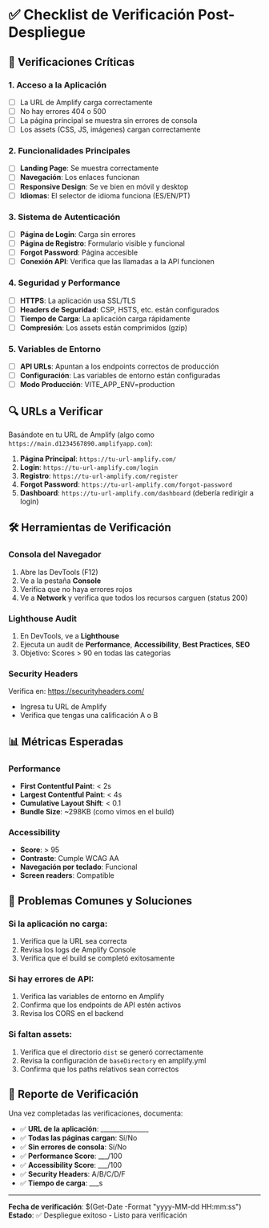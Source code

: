 # ✅ Checklist de Verificación Post-Despliegue

## 🎯 **Verificaciones Críticas**

### 1. **Acceso a la Aplicación**
- [ ] La URL de Amplify carga correctamente
- [ ] No hay errores 404 o 500
- [ ] La página principal se muestra sin errores de consola
- [ ] Los assets (CSS, JS, imágenes) cargan correctamente

### 2. **Funcionalidades Principales**
- [ ] **Landing Page**: Se muestra correctamente
- [ ] **Navegación**: Los enlaces funcionan
- [ ] **Responsive Design**: Se ve bien en móvil y desktop
- [ ] **Idiomas**: El selector de idioma funciona (ES/EN/PT)

### 3. **Sistema de Autenticación**
- [ ] **Página de Login**: Carga sin errores
- [ ] **Página de Registro**: Formulario visible y funcional
- [ ] **Forgot Password**: Página accesible
- [ ] **Conexión API**: Verifica que las llamadas a la API funcionen

### 4. **Seguridad y Performance**
- [ ] **HTTPS**: La aplicación usa SSL/TLS
- [ ] **Headers de Seguridad**: CSP, HSTS, etc. están configurados
- [ ] **Tiempo de Carga**: La aplicación carga rápidamente
- [ ] **Compresión**: Los assets están comprimidos (gzip)

### 5. **Variables de Entorno**
- [ ] **API URLs**: Apuntan a los endpoints correctos de producción
- [ ] **Configuración**: Las variables de entorno están configuradas
- [ ] **Modo Producción**: VITE_APP_ENV=production

## 🔍 **URLs a Verificar**

Basándote en tu URL de Amplify (algo como `https://main.d1234567890.amplifyapp.com`):

1. **Página Principal**: `https://tu-url-amplify.com/`
2. **Login**: `https://tu-url-amplify.com/login`
3. **Registro**: `https://tu-url-amplify.com/register`
4. **Forgot Password**: `https://tu-url-amplify.com/forgot-password`
5. **Dashboard**: `https://tu-url-amplify.com/dashboard` (debería redirigir a login)

## 🛠️ **Herramientas de Verificación**

### **Consola del Navegador**
1. Abre las DevTools (F12)
2. Ve a la pestaña **Console**
3. Verifica que no haya errores rojos
4. Ve a **Network** y verifica que todos los recursos carguen (status 200)

### **Lighthouse Audit**
1. En DevTools, ve a **Lighthouse**
2. Ejecuta un audit de **Performance**, **Accessibility**, **Best Practices**, **SEO**
3. Objetivo: Scores > 90 en todas las categorías

### **Security Headers**
Verifica en: https://securityheaders.com/
- Ingresa tu URL de Amplify
- Verifica que tengas una calificación A o B

## 📊 **Métricas Esperadas**

### **Performance**
- **First Contentful Paint**: < 2s
- **Largest Contentful Paint**: < 4s
- **Cumulative Layout Shift**: < 0.1
- **Bundle Size**: ~298KB (como vimos en el build)

### **Accessibility**
- **Score**: > 95
- **Contraste**: Cumple WCAG AA
- **Navegación por teclado**: Funcional
- **Screen readers**: Compatible

## 🚨 **Problemas Comunes y Soluciones**

### **Si la aplicación no carga:**
1. Verifica que la URL sea correcta
2. Revisa los logs de Amplify Console
3. Verifica que el build se completó exitosamente

### **Si hay errores de API:**
1. Verifica las variables de entorno en Amplify
2. Confirma que los endpoints de API estén activos
3. Revisa los CORS en el backend

### **Si faltan assets:**
1. Verifica que el directorio `dist` se generó correctamente
2. Revisa la configuración de `baseDirectory` en amplify.yml
3. Confirma que los paths relativos sean correctos

## 📝 **Reporte de Verificación**

Una vez completadas las verificaciones, documenta:

- ✅ **URL de la aplicación**: _______________
- ✅ **Todas las páginas cargan**: Sí/No
- ✅ **Sin errores de consola**: Sí/No
- ✅ **Performance Score**: ___/100
- ✅ **Accessibility Score**: ___/100
- ✅ **Security Headers**: A/B/C/D/F
- ✅ **Tiempo de carga**: ___s

---

**Fecha de verificación**: $(Get-Date -Format "yyyy-MM-dd HH:mm:ss")
**Estado**: ✅ Despliegue exitoso - Listo para verificación